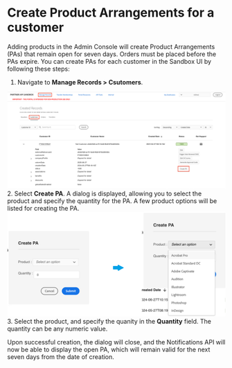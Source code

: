 # Create Product Arrangements for a customer

Adding products in the Admin Console will create Product Arrangements (PAs) that remain open for seven days. Orders must be placed before the PAs expire. You can create PAs for each customer in the Sandbox UI by following these steps:

1. Navigate to **Manage Records > Csutomers**.

![Create a PA](../image/create_pa1.png)
2. Select **Create PA**. A dialog is displayed, allowing you to select the product and specify the quantity for the PA. A few product options will be listed for creating the PA.
![Create a PA](../image/create_pa2.png)
3. Select the product, and specify the quanity in the **Quantity** field. The quantity can be any numeric value.

Upon successful creation, the dialog will close, and the Notifications API will now be able to display the open PA, which will remain valid for the next seven days from the date of creation.
